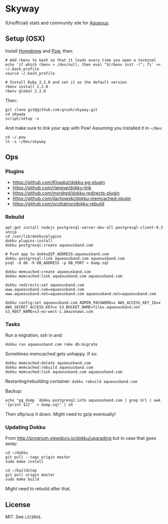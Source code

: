 # Skyway

(Unofficial) stats and community site for [Aqueous](http://www.aqueousband.com/).

## Setup (OSX)

Install [Homebrew](http://brew.sh/) and [Pow](http://pow.cx), then:

``` shell
# Add rbenv to bash so that it loads every time you open a terminal
echo 'if which rbenv > /dev/null; then eval "$(rbenv init -)"; fi' >> ~/.bash_profile
source ~/.bash_profile

# Install Ruby 2.2.0 and set it as the default version
rbenv install 2.2.0
rbenv global 2.2.0
```

Then:

``` shell
git clone git@github.com:qrush/skyway.git
cd skyway
script/setup -v
```

And make sure to link your app with Pow! Assuming you installed it in `~/Dev`:

``` shell
cd ~/.pow
ln -s ~/Dev/skyway
```

## Ops

### Plugins

* https://github.com/Kloadut/dokku-pg-plugin
* https://github.com/rlaneve/dokku-link
* https://github.com/mordred/dokku-redirects-plugin
* https://github.com/jlachowski/dokku-memcached-plugin
* https://github.com/scottatron/dokku-rebuild

### Rebuild

```
apt-get install nodejs postgresql-server-dev-all postgresql-client-9.3 unzip
cd /var/lib/dokku/plugins
dokku plugins-install
dokku postgresql:create aqueousband.com

# Push app to dokku@IP_ADDRESS:aqueousband.com
dokku postgresql:link aqueousband.com aqueousband.com
psql -d db -h DB_ADDRESS -p DB_PORT < dump.sql

dokku memcached:create aqueousband.com
dokku memcached:link aqueousband.com aqueousband.com

dokku redirects:set aqueousband.com www.aqueousband.com=aqueousband.com www.aqueousband.net=aqueousband.com aqueousband.net=aqueousband.com

dokku config:set aqueousband.com ADMIN_PASSWORD=x AWS_ACCESS_KEY_ID=x AWS_SECRET_ACCESS_KEY=x S3_BUCKET_NAME=files.aqueousband.net S3_HOST_NAME=s3-eu-west-1.amazonaws.com
```

### Tasks

Run a migration, ssh in and:

```
dokku run aqueousband.com rake db:migrate
```

Sometimes memcached gets unhappy. If so:

```
dokku memcached:delete aqueousband.com
dokku memcached:rebuild aqueousband.com
dokku memcached:link aqueousband.com aqueousband.com
```

Restarting/rebuilding container: `dokku rebuild aqueousband.com`

Backup:

```
echo "pg_dump `dokku postgresql:info aqueousband.com | grep Url | awk '{print $2}'` > dump.sql" | sh
```

Then sftp/scp it down. Might need to gzip eventually!

### Updating Dokku

From http://progrium.viewdocs.io/dokku/upgrading but in case that goes away:

```
cd ~/dokku
git pull --tags origin master
sudo make install

cd ~/buildstep
git pull origin master
sudo make build
```

Might need to rebuild after that.

## License

MIT. See `LICENSE`.
